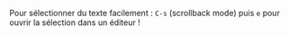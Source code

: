 Pour sélectionner du texte facilement : `C-s` (scrollback mode) puis `e` pour ouvrir la sélection dans un éditeur !
